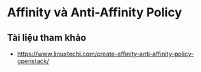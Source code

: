 # Affinity và Anti-Affinity Policy

## Tài liệu tham khảo
- https://www.linuxtechi.com/create-affinity-anti-affinity-policy-openstack/
